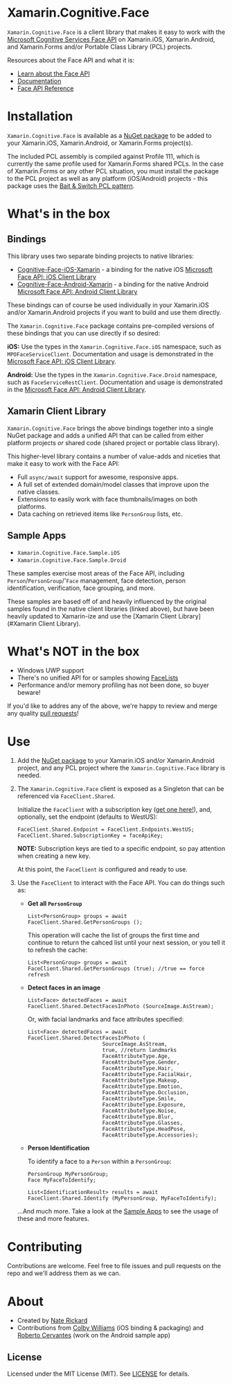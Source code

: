# Xamarin.Cognitive.Face

`Xamarin.Cognitive.Face` is a client library that makes it easy to work with the [Microsoft Cognitive Services Face API](https://azure.microsoft.com/en-us/services/cognitive-services/face/) on Xamarin.iOS, Xamarin.Android, and Xamarin.Forms and/or Portable Class Library (PCL) projects.

Resources about the Face API and what it is:

- [Learn about the Face API](https://azure.microsoft.com/en-us/services/cognitive-services/face/)
- [Documentation](https://docs.microsoft.com/en-us/azure/cognitive-services/face/overview)
- [Face API Reference](https://westus.dev.cognitive.microsoft.com/docs/services/563879b61984550e40cbbe8d/)


# Installation

`Xamarin.Cognitive.Face` is available as a [NuGet package](https://www.nuget.org/packages/Xamarin.Cognitive.Face/) to be added to your Xamarin.iOS, Xamarin.Android, or Xamarin.Forms project(s).

The included PCL assembly is compiled against Profile 111, which is currently the same profile used for Xamarin.Forms shared PCLs.  In the case of Xamarin.Forms or any other PCL situation, you must install the package to the PCL project as well as any platform (iOS/Android) projects - this package uses the [Bait & Switch PCL pattern](https://blog.xamarin.com/creating-reusable-plugins-for-xamarin-forms/).


# What's in the box

## Bindings

This library uses two separate binding projects to native libraries:

- [Cognitive-Face-iOS-Xamarin](https://github.com/colbylwilliams/Cognitive-Face-iOS-Xamarin) - a binding for the native iOS [Microsoft Face API: iOS Client Library](https://github.com/microsoft/Cognitive-Face-iOS)
- [Cognitive-Face-Android-Xamarin](https://github.com/NateRickard/Cognitive-Face-Android-Xamarin) - a binding for the native Android [Microsoft Face API: Android Client Library](https://github.com/microsoft/Cognitive-Face-Android)

These bindings can of course be used individually in your Xamarin.iOS and/or Xamarin.Android projects if you want to build and use them directly.

The `Xamarin.Cognitive.Face` package contains pre-compiled versions of these bindings that you can use directly if so desired:

**iOS:** Use the types in the `Xamarin.Cognitive.Face.iOS` namespace, such as `MPOFaceServiceClient`.  Documentation and usage is demonstrated in the [Microsoft Face API: iOS Client Library](https://github.com/microsoft/Cognitive-Face-iOS).

**Android:** Use the types in the `Xamarin.Cognitive.Face.Droid` namespace, such as `FaceServiceRestClient`.  Documentation and usage is demonstrated in the [Microsoft Face API: Android Client Library](https://github.com/microsoft/Cognitive-Face-Android).

## Xamarin Client Library

`Xamarin.Cognitive.Face` brings the above bindings together into a single NuGet package and adds a unified API that can be called from either platform projects _or_ shared code (shared project or portable class library).

This higher-level library contains a number of value-adds and niceties that make it easy to work with the Face API:

- Full `async/await` support for awesome, responsive apps.
- A full set of extended domain/model classes that improve upon the native classes.
- Extensions to easily work with face thumbnails/images on both platforms.
- Data caching on retrieved items like `PersonGroup` lists, etc.

## Sample Apps

- `Xamarin.Cognitive.Face.Sample.iOS` 
- `Xamarin.Cognitive.Face.Sample.Droid` 

These samples exercise most areas of the Face API, including `Person`/`PersonGroup`/'`Face` management, face detection, person identification, verification, face grouping, and more.

These samples are based off of and heavily influenced by the original samples found in the native client libraries (linked above), but have been heavily updated to Xamarin-ize and use the [Xamarin Client Library](#Xamarin Client Library).


# What's NOT in the box

- Windows UWP support
- There's no unified API for or samples showing [FaceLists](https://westus.dev.cognitive.microsoft.com/docs/services/563879b61984550e40cbbe8d/operations/563879b61984550f30395250)
- Performance and/or memory profiling has not been done, so buyer beware!

If you'd like to addres any of the above, we're happy to review and merge any quality [pull requests](../master/Xamarin.Cognitive.Face/pulls)!


# Use

1. Add the [NuGet package](https://www.nuget.org/packages/Xamarin.Cognitive.Face/) to your Xamarin.iOS and/or Xamarin.Android project, and any PCL project where the `Xamarin.Cognitive.Face` library is needed.

2. The `Xamarin.Cognitive.Face` client is exposed as a Singleton that can be referenced via `FaceClient.Shared`.

	Initialize the `FaceClient` with a subscription key ([get one here!](https://azure.microsoft.com/en-us/try/cognitive-services/)), and, optionally, set the endpoint (defaults to WestUS):

	```
	FaceClient.Shared.Endpoint = FaceClient.Endpoints.WestUS;
	FaceClient.Shared.SubscriptionKey = faceApiKey;
	```

	**NOTE:** Subscription keys are tied to a specific endpoint, so pay attention when creating a new key.

	At this point, the `FaceClient` is configured and ready to use.

3. Use the `FaceClient` to interact with the Face API.  You can do things such as:

	- **Get all `PersonGroup`**
	
		```
		List<PersonGroup> groups = await FaceClient.Shared.GetPersonGroups ();
		```
		
		This operation will cache the list of groups the first time and continue to return the cahced list until your next session, or you tell it to refresh the cache:
		
		```
		List<PersonGroup> groups = await FaceClient.Shared.GetPersonGroups (true); //true == force refresh
		```
		
	- **Detect faces in an image**
	
		```
		List<Face> detectedFaces = await FaceClient.Shared.DetectFacesInPhoto (SourceImage.AsStream);
		```
	
		Or, with facial landmarks and face attributes specified:
	
		```
		List<Face> detectedFaces = await FaceClient.Shared.DetectFacesInPhoto (
								SourceImage.AsStream,
								true, //return landmarks
								FaceAttributeType.Age,
								FaceAttributeType.Gender,
								FaceAttributeType.Hair,
								FaceAttributeType.FacialHair,
								FaceAttributeType.Makeup,
								FaceAttributeType.Emotion,
								FaceAttributeType.Occlusion,
								FaceAttributeType.Smile,
								FaceAttributeType.Exposure,
								FaceAttributeType.Noise,
								FaceAttributeType.Blur,
								FaceAttributeType.Glasses,
								FaceAttributeType.HeadPose,
								FaceAttributeType.Accessories);
		```
		
	- **Person Identification**
	
		To identify a face to a `Person` within a `PersonGroup`:
	
		```
		PersonGroup MyPersonGroup;
		Face MyFaceToIdentify;
		
		List<IdentificationResult> results = await FaceClient.Shared.Identify (MyPersonGroup, MyFaceToIdentify);
		```
		
	...And much more.  Take a look at the [Sample Apps](../master/Xamarin.Cognitive.Face/Xamarin.Cognitive.Face.Sample) to see the usage of these and more features.
	
	
# Contributing

Contributions are welcome.  Feel free to file issues and pull requests on the repo and we'll address them as we can.


# About

- Created by [Nate Rickard](https://github.com/naterickard)
- Contributions from [Colby Williams](https://github.com/colbylwilliams) (iOS binding & packaging) and [Roberto Cervantes](https://github.com/rcervantes) (work on the Android sample app)

## License

Licensed under the MIT License (MIT). See [LICENSE](LICENSE) for details.